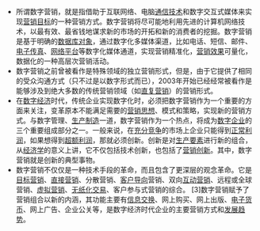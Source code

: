- 所谓数字营销，就是指借助于互联网络、电脑[通信技术](https://baike.baidu.com/item/%E9%80%9A%E4%BF%A1%E6%8A%80%E6%9C%AF/2865397?fromModule=lemma_inlink)和数字交互式媒体来实现[营销目标](https://baike.baidu.com/item/%E8%90%A5%E9%94%80%E7%9B%AE%E6%A0%87/4447666?fromModule=lemma_inlink)的一种营销方式。数字营销将尽可能地利用先进的计算机网络技术，以最有效、最省钱地谋求新的市场的开拓和新的消费者的挖掘。数字营销是基于明确的[数据库对象](https://baike.baidu.com/item/%E6%95%B0%E6%8D%AE%E5%BA%93%E5%AF%B9%E8%B1%A1/927632?fromModule=lemma_inlink)，通过数字化多媒体渠道，比如电话、短信、邮件、[电子传真](https://baike.baidu.com/item/%E7%94%B5%E5%AD%90%E4%BC%A0%E7%9C%9F/3894364?fromModule=lemma_inlink)、[网络平台](https://baike.baidu.com/item/%E7%BD%91%E7%BB%9C%E5%B9%B3%E5%8F%B0/24446534?fromModule=lemma_inlink)等数字化媒体通道，实现营销精准化，[营销效果](https://baike.baidu.com/item/%E8%90%A5%E9%94%80%E6%95%88%E6%9E%9C/7460827?fromModule=lemma_inlink)可量化，数据化的一种高层次营销活动。
- 数字营销之前曾被看作是特殊领域的独立营销形式，但是，由于它提供了相同的受众沟通方式（只不过是以数字形式而已），2003年开始已经经常被看作是能够涉及到绝大多数的传统营销领域（如[直复营销](https://baike.baidu.com/item/%E7%9B%B4%E5%A4%8D%E8%90%A5%E9%94%80/0?fromModule=lemma_inlink)）的营销形式。
- 在[数字经济](https://baike.baidu.com/item/%E6%95%B0%E5%AD%97%E7%BB%8F%E6%B5%8E/10227477?fromModule=lemma_inlink)时代，传统企业实现数字化时，必须把数字营销作为一个重要的方面来关注，变革原本不能满足需要的[营销思想](https://baike.baidu.com/item/%E8%90%A5%E9%94%80%E6%80%9D%E6%83%B3/5729311?fromModule=lemma_inlink)、模式和策略，实现新的营销方式。与数字管理、[生产制造](https://baike.baidu.com/item/%E7%94%9F%E4%BA%A7%E5%88%B6%E9%80%A0/7620592?fromModule=lemma_inlink)一道，数字营销作为一个热点，将成为[数字企业](https://baike.baidu.com/item/%E6%95%B0%E5%AD%97%E4%BC%81%E4%B8%9A/399418?fromModule=lemma_inlink)的三个重要组成部分之一。一般来说，在[充分竞争](https://baike.baidu.com/item/%E5%85%85%E5%88%86%E7%AB%9E%E4%BA%89/50884989?fromModule=lemma_inlink)的市场上企业只能得到[正常利润](https://baike.baidu.com/item/%E6%AD%A3%E5%B8%B8%E5%88%A9%E6%B6%A6/5716240?fromModule=lemma_inlink)，如果想得到[超额利润](https://baike.baidu.com/item/%E8%B6%85%E9%A2%9D%E5%88%A9%E6%B6%A6/2622078?fromModule=lemma_inlink)，那就必须创新。创新是对[生产要素](https://baike.baidu.com/item/%E7%94%9F%E4%BA%A7%E8%A6%81%E7%B4%A0/4758567?fromModule=lemma_inlink)进行新的组合，从[经济学](https://baike.baidu.com/item/%E7%BB%8F%E6%B5%8E%E5%AD%A6/589379?fromModule=lemma_inlink)的意义上讲，它不仅包括技术创新，也包括了[营销创新](https://baike.baidu.com/item/%E8%90%A5%E9%94%80%E5%88%9B%E6%96%B0/4873423?fromModule=lemma_inlink)。其中，数字营销就是创新的典型事物。
- 数字营销不仅仅是一种技术手段的革命，而且包含了更深层的观念革命。它是[目标营销](https://baike.baidu.com/item/%E7%9B%AE%E6%A0%87%E8%90%A5%E9%94%80/4609560?fromModule=lemma_inlink)、[直接营销](https://baike.baidu.com/item/%E7%9B%B4%E6%8E%A5%E8%90%A5%E9%94%80/10846637?fromModule=lemma_inlink)、分散营销、[客户导向](https://baike.baidu.com/item/%E5%AE%A2%E6%88%B7%E5%AF%BC%E5%90%91/6307226?fromModule=lemma_inlink)营销、双向[互动营销](https://baike.baidu.com/item/%E4%BA%92%E5%8A%A8%E8%90%A5%E9%94%80/10008156?fromModule=lemma_inlink)、远程或全球营销、[虚拟营销](https://baike.baidu.com/item/%E8%99%9A%E6%8B%9F%E8%90%A5%E9%94%80/8293412?fromModule=lemma_inlink)、[无纸化交易](https://baike.baidu.com/item/%E6%97%A0%E7%BA%B8%E5%8C%96%E4%BA%A4%E6%98%93/8153013?fromModule=lemma_inlink)、客户参与式营销的综合。 [3]数字营销赋予了营销组合以新的内涵，其功能主要有[信息交换](https://baike.baidu.com/item/%E4%BF%A1%E6%81%AF%E4%BA%A4%E6%8D%A2/716328?fromModule=lemma_inlink)、网上购买、网上出版、[电子货币](https://baike.baidu.com/item/%E7%94%B5%E5%AD%90%E8%B4%A7%E5%B8%81/0?fromModule=lemma_inlink)、网上广告、企业公关等，是数字经济时代企业的主要营销方式和[发展趋势](https://baike.baidu.com/item/%E5%8F%91%E5%B1%95%E8%B6%8B%E5%8A%BF/53360266?fromModule=lemma_inlink)。